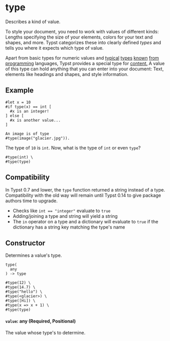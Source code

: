 # type

Describes a kind of value.

To style your document, you need to work with values of different kinds: Lengths specifying the size of your elements, colors for your text and shapes, and more. Typst categorizes these into clearly defined *types* and tells you where it expects which type of value.

Apart from basic types for numeric values and [typical](/docs/reference/foundations/int/) [types](/docs/reference/foundations/float/) [known](/docs/reference/foundations/str/) [from](/docs/reference/foundations/array/) [programming](/docs/reference/foundations/dictionary/) languages, Typst provides a special type for [content.](/docs/reference/foundations/content/) A value of this type can hold anything that you can enter into your document: Text, elements like headings and shapes, and style information.

## Example

```typst
#let x = 10
#if type(x) == int [
  #x is an integer!
] else [
  #x is another value...
]

An image is of type
#type(image("glacier.jpg")).
```

The type of `10` is `int`. Now, what is the type of `int` or even `type`?

```typst
#type(int) \
#type(type)
```

## Compatibility

In Typst 0.7 and lower, the `type` function returned a string instead of a type. Compatibility with the old way will remain until Typst 0.14 to give package authors time to upgrade.

- Checks like `int == "integer"` evaluate to `true`
- Adding/joining a type and string will yield a string
- The `in` operator on a type and a dictionary will evaluate to `true` if the dictionary has a string key matching the type's name

## Constructor

Determines a value's type.

```
type(
  any
) -> type
```

```typst
#type(12) \
#type(14.7) \
#type("hello") \
#type(<glacier>) \
#type([Hi]) \
#type(x => x + 1) \
#type(type)
```

#### `value`: any (Required, Positional)

The value whose type's to determine.
